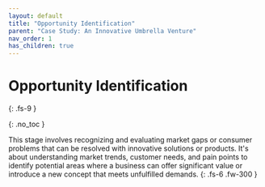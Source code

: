 ```yaml
---
layout: default
title: "Opportunity Identification"
parent: "Case Study: An Innovative Umbrella Venture"
nav_order: 1
has_children: true
---
```


# Opportunity Identification
{: .fs-9 }

{: .no_toc }


This stage involves recognizing and evaluating market gaps or consumer problems that can 
be resolved with innovative solutions or products. It's about understanding market 
trends, customer needs, and pain points to identify potential areas where a business can 
offer significant value or introduce a new concept that meets unfulfilled demands.
{: .fs-6 .fw-300 }
